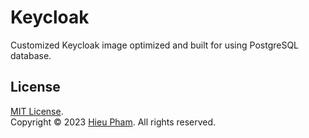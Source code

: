 # Keycloak
Customized Keycloak image optimized and built for using PostgreSQL database.
## License
[MIT License](https://github.com/hieupth/keycloak/blob/main/LICENSE).<br>
Copyright &copy; 2023 [Hieu Pham](https://github.com/hieupth). All rights reserved.